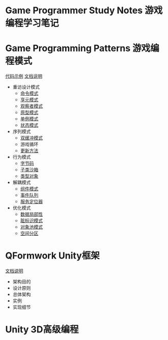 # Game Programmer Study Notes 游戏编程学习笔记 

# Game Programming Patterns 游戏编程模式

[代码示例](./GameProgrammingPatterns)	[文档说明](./GameProgrammingPatterns/README_GameProgrammingPatterns.md) 

- 重访设计模式
  - [命令模式](./GameProgrammingPatterns/Command.md)
  - [享元模式](./GameProgrammingPatterns/Flyweight.md)
  - [观察者模式](./GameProgrammingPatterns/Observer.md)
  - [原型模式](./GameProgrammingPatterns/Prototype.md)
  - [单例模式](./GameProgrammingPatterns/Singleton.md)
  - [状态模式](./GameProgrammingPatterns/State.md)
- 序列模式
  - [双缓冲模式](./GameProgrammingPatterns/DoubleBuffer.md)
  - 游戏循环
  - [更新方法](./GameProgrammingPatterns/UpdateMethod.md)
- 行为模式
  - [字节码](./GameProgrammingPatterns/Bytecode.md)
  - [子类沙箱](./GameProgrammingPatterns/SubclassSandbox.md)
  - [类型对象](./GameProgrammingPatterns/TypeObject.md)
- 解耦模式
  - [组件模式](./GameProgrammingPatterns/Component.md)
  - [事件队列](./GameProgrammingPatterns/EventQueue.md)
  - [服务定位器](./GameProgrammingPatterns/ServiceLocator.md)
- 优化模式
  - [数据局部性](./GameProgrammingPatterns/DataLocality.md)
  - [脏标识模式](./GameProgrammingPatterns/DirtyFlag.md)
  - [对象池模式](./GameProgrammingPatterns/)
  - [空间分区](./GameProgrammingPatterns/)

# QFormwork Unity框架

[文档说明](./QFormwork/README.md)

- 架构目的
- 设计原则
- 总体架构
- 实例
- 实现细节

# Unity 3D高级编程

